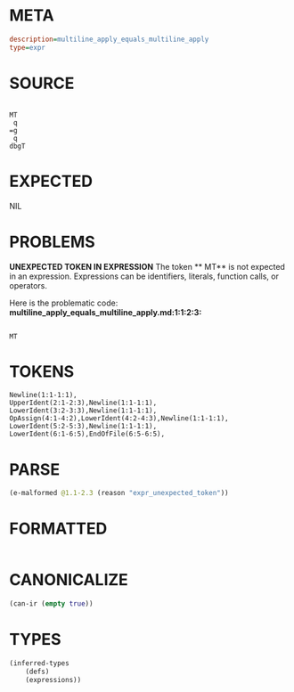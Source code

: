 # META
~~~ini
description=multiline_apply_equals_multiline_apply
type=expr
~~~
# SOURCE
~~~roc

MT
 q
=g
 q
dbgT
~~~
# EXPECTED
NIL
# PROBLEMS
**UNEXPECTED TOKEN IN EXPRESSION**
The token **
MT** is not expected in an expression.
Expressions can be identifiers, literals, function calls, or operators.

Here is the problematic code:
**multiline_apply_equals_multiline_apply.md:1:1:2:3:**
```roc

MT
```


# TOKENS
~~~zig
Newline(1:1-1:1),
UpperIdent(2:1-2:3),Newline(1:1-1:1),
LowerIdent(3:2-3:3),Newline(1:1-1:1),
OpAssign(4:1-4:2),LowerIdent(4:2-4:3),Newline(1:1-1:1),
LowerIdent(5:2-5:3),Newline(1:1-1:1),
LowerIdent(6:1-6:5),EndOfFile(6:5-6:5),
~~~
# PARSE
~~~clojure
(e-malformed @1.1-2.3 (reason "expr_unexpected_token"))
~~~
# FORMATTED
~~~roc

~~~
# CANONICALIZE
~~~clojure
(can-ir (empty true))
~~~
# TYPES
~~~clojure
(inferred-types
	(defs)
	(expressions))
~~~
